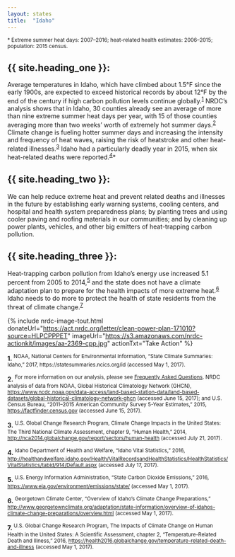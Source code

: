 ```yaml
---
layout: states
title:  "Idaho"
---
```

<sup>* Extreme summer heat days: 2007–2016; heat-related health estimates: 2006–2015; population: 2015 census.</sup>

## {{ site.heading_one }}:
Average temperatures in Idaho, which have climbed about 1.5°F since the early 1900s, are expected to exceed historical records by about 12°F by the end of the century if high carbon pollution levels continue globally.<sup>[1](#f1)</sup> NRDC’s analysis shows that in Idaho, 30 counties already see an average of more than nine extreme summer heat days per year, with 15 of those counties averaging more than two weeks’ worth of extremely hot summer days.<sup>[2](#f2)</sup> Climate change is fueling hotter summer days and increasing the intensity and frequency of heat waves, raising the risk of heatstroke and other heat-related illnesses.<sup>[3](#f3)</sup> Idaho had a particularly deadly year in 2015, when six heat-related deaths were reported.<sup>[4](#f4)</sup>*

## {{ site.heading_two }}:
We can help reduce extreme heat and prevent related deaths and illnesses in the future by establishing early warning systems, cooling centers, and hospital and health system preparedness plans; by planting trees and using cooler paving and roofing materials in our communities; and by cleaning up power plants, vehicles, and other big emitters of heat-trapping carbon pollution.

## {{ site.heading_three }}:
Heat-trapping carbon pollution from Idaho’s energy use increased 5.1 percent from 2005 to 2014,<sup>[5](#f5)</sup> and the state does not have a climate adaptation plan to prepare for the health impacts of more extreme heat.<sup>[6](#f6)</sup> Idaho needs to do more to protect the health of state residents from the threat of climate change.<sup>[7](#f7)</sup>
 

{% include nrdc-image-tout.html donateUrl="https://act.nrdc.org/letter/clean-power-plan-171010?source=HLPCPPPET"
imageUrl="https://s3.amazonaws.com/nrdc-actionkit/images/aa-2369-cpp.jpg"
actionTxt="Take Action"
 %}


<footer>
<b id="f1">1.</b><sup> NOAA, National Centers for Environmental Information, “State Climate Summaries: Idaho,” 2017, https://statesummaries.ncics.org/id (accessed May 1, 2017). </sup>

<b id="f2">2.</b><sup>	For more information on our analysis, please see <a href="https://www.nrdc.org/resources/climate-change-and-health-extreme-heat-faqs">Frequently Asked Questions</a>. NRDC analysis of data from NOAA, Global Historical Climatology Network (GHCN), https://www.ncdc.noaa.gov/data-access/land-based-station-data/land-based-datasets/global-historical-climatology-network-ghcn (accessed June 15, 2017); and U.S. Census Bureau, “2011–2015 American Community Survey 5-Year Estimates,” 2015, https://factfinder.census.gov (accessed June 15, 2017). </sup>

<b id="f3">3.</b><sup> U.S. Global Change Research Program, Climate Change Impacts in the United States: The Third National Climate Assessment, chapter 9, “Human Health,” 2014, http://nca2014.globalchange.gov/report/sectors/human-health (accessed July 21, 2017).</sup>

<b id="f4">4.</b><sup>	Idaho Department of Health and Welfare, “Idaho Vital Statistics,” 2016, http://healthandwelfare.idaho.gov/Health/VitalRecordsandHealthStatistics/HealthStatistics/VitalStatistics/tabid/914/Default.aspx (accessed July 17, 2017).</sup>

<b id="f5">5.</b><sup>	U.S. Energy Information Administration, “State Carbon Dioxide Emissions,” 2016, https://www.eia.gov/environment/emissions/state/ (accessed May 1, 2017).</sup>

<b id="f6">6.</b><sup>	Georgetown Climate Center, “Overview of Idaho’s Climate Change Preparations,” http://www.georgetownclimate.org/adaptation/state-information/overview-of-idahos-climate-change-preparations/overview.html (accessed May 1, 2017).</sup>

<b id="f7">7.</b><sup>	U.S. Global Change Research Program, The Impacts of Climate Change on Human Health in the United States: A Scientific Assessment, chapter 2, “Temperature-Related Death and Illness,” 2016, https://health2016.globalchange.gov/temperature-related-death-and-illness (accessed May 1, 2017). </sup>


</footer>

